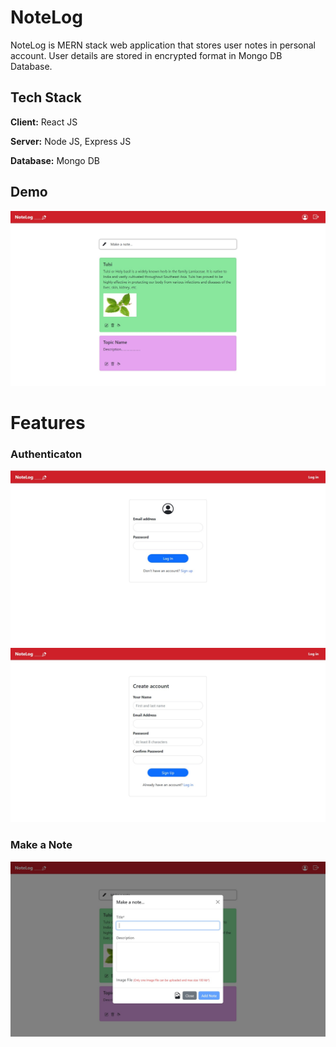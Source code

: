 # NoteLog

NoteLog is MERN stack web application that stores user notes in personal account.
User details are stored in encrypted format in Mongo DB Database.

## Tech Stack

**Client:** React JS

**Server:** Node JS, Express JS

**Database:** Mongo DB

## Demo

![](https://github.com/Sayan-Bhl/NoteLog/blob/master/Screenshots/homepage.jpg)

# Features
### Authenticaton

![](https://github.com/Sayan-Bhl/NoteLog/blob/master/Screenshots/login.jpg)
![](https://github.com/Sayan-Bhl/NoteLog/blob/master/Screenshots/signup.jpg)

### Make a Note
![](https://github.com/Sayan-Bhl/NoteLog/blob/master/Screenshots/makenote.jpg)

